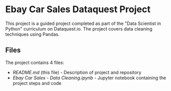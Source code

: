 # Ebay Car Sales Dataquest Project

This project is a guided project completed as part of the "Data Scientist in Python" curriculum on Dataquest.io. The project covers data cleaning techniques using Pandas.

## Files

The project contains 4 files:
+ *README.md* (this file) - Description of project and repository
+ *Ebay Car Sales - Data Cleaning.ipynb* - Jupyter notebook containing the project steps and code
